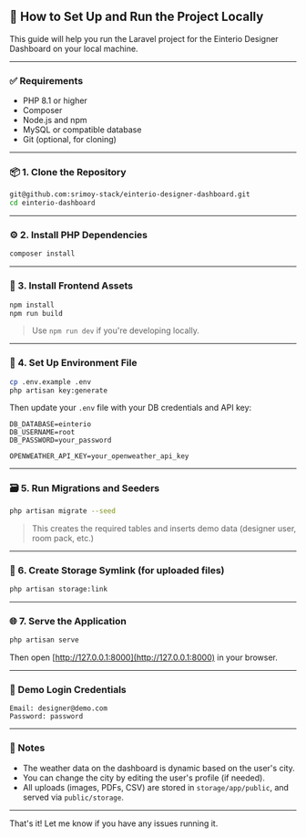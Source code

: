 ## 🔧 How to Set Up and Run the Project Locally

This guide will help you run the Laravel project for the Einterio Designer Dashboard on your local machine.

---

### ✅ Requirements

- PHP 8.1 or higher
- Composer
- Node.js and npm
- MySQL or compatible database
- Git (optional, for cloning)

---

### 📦 1. Clone the Repository

```bash
git@github.com:srimoy-stack/einterio-designer-dashboard.git
cd einterio-dashboard
```


---

### ⚙️ 2. Install PHP Dependencies

```bash
composer install
```

---

### 🎨 3. Install Frontend Assets

```bash
npm install
npm run build
```

> Use `npm run dev` if you're developing locally.

---

### 🔑 4. Set Up Environment File

```bash
cp .env.example .env
php artisan key:generate
```

Then update your `.env` file with your DB credentials and API key:

```
DB_DATABASE=einterio
DB_USERNAME=root
DB_PASSWORD=your_password

OPENWEATHER_API_KEY=your_openweather_api_key
```

---

### 🗃 5. Run Migrations and Seeders

```bash
php artisan migrate --seed
```

> This creates the required tables and inserts demo data (designer user, room pack, etc.)

---

### 📁 6. Create Storage Symlink (for uploaded files)

```bash
php artisan storage:link
```

---

### 🌐 7. Serve the Application

```bash
php artisan serve
```

Then open [http://127.0.0.1:8000](http://127.0.0.1:8000) in your browser.

---

### 🧪 Demo Login Credentials

```
Email: designer@demo.com
Password: password
```

---

### 📌 Notes

- The weather data on the dashboard is dynamic based on the user's city.
- You can change the city by editing the user's profile (if needed).
- All uploads (images, PDFs, CSV) are stored in `storage/app/public`, and served via `public/storage`.

---

That's it! Let me know if you have any issues running it.

